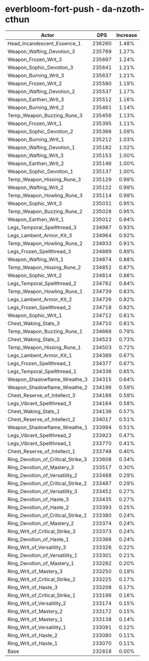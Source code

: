 # everbloom-fort-push - da-nzoth-cthun
| Actor | DPS | Increase |
|---|:---:|:---:|
|Head_Incandescent_Essence_1|236260|1.48%|
|Weapon_Wafting_Devotion_3|235769|1.27%|
|Weapon_Frozen_Writ_3|235697|1.24%|
|Weapon_Sophic_Devotion_3|235641|1.21%|
|Weapon_Burning_Writ_3|235637|1.21%|
|Weapon_Frozen_Writ_2|235580|1.19%|
|Weapon_Wafting_Devotion_2|235537|1.17%|
|Weapon_Earthen_Writ_3|235512|1.16%|
|Weapon_Burning_Writ_2|235461|1.14%|
|Temp_Weapon_Buzzing_Rune_3|235456|1.13%|
|Weapon_Frozen_Writ_1|235395|1.11%|
|Weapon_Sophic_Devotion_2|235366|1.09%|
|Weapon_Burning_Writ_1|235212|1.03%|
|Weapon_Wafting_Devotion_1|235182|1.02%|
|Weapon_Wafting_Writ_3|235153|1.00%|
|Weapon_Earthen_Writ_2|235146|1.00%|
|Weapon_Sophic_Devotion_1|235137|1.00%|
|Temp_Weapon_Hissing_Rune_3|235129|0.99%|
|Weapon_Wafting_Writ_2|235122|0.99%|
|Temp_Weapon_Howling_Rune_3|235114|0.99%|
|Weapon_Sophic_Writ_3|235031|0.95%|
|Temp_Weapon_Buzzing_Rune_2|235028|0.95%|
|Weapon_Earthen_Writ_1|235012|0.94%|
|Legs_Temporal_Spellthread_3|234987|0.93%|
|Legs_Lambent_Armor_Kit_3|234964|0.92%|
|Temp_Weapon_Howling_Rune_2|234933|0.91%|
|Legs_Frozen_Spellthread_3|234889|0.89%|
|Weapon_Wafting_Writ_1|234874|0.88%|
|Temp_Weapon_Hissing_Rune_2|234852|0.87%|
|Weapon_Sophic_Writ_2|234814|0.86%|
|Legs_Temporal_Spellthread_2|234782|0.84%|
|Temp_Weapon_Howling_Rune_1|234739|0.83%|
|Legs_Lambent_Armor_Kit_2|234726|0.82%|
|Legs_Frozen_Spellthread_2|234718|0.82%|
|Weapon_Sophic_Writ_1|234712|0.81%|
|Chest_Waking_Stats_3|234710|0.81%|
|Temp_Weapon_Buzzing_Rune_1|234666|0.79%|
|Chest_Waking_Stats_2|234523|0.73%|
|Temp_Weapon_Hissing_Rune_1|234503|0.72%|
|Legs_Lambent_Armor_Kit_1|234389|0.67%|
|Legs_Frozen_Spellthread_1|234377|0.67%|
|Legs_Temporal_Spellthread_1|234336|0.65%|
|Weapon_Shadowflame_Wreathe_3|234315|0.64%|
|Weapon_Shadowflame_Wreathe_2|234196|0.59%|
|Chest_Reserve_of_Intellect_3|234186|0.59%|
|Legs_Vibrant_Spellthread_3|234164|0.58%|
|Chest_Waking_Stats_1|234136|0.57%|
|Chest_Reserve_of_Intellect_2|234017|0.51%|
|Weapon_Shadowflame_Wreathe_1|233994|0.51%|
|Legs_Vibrant_Spellthread_2|233923|0.47%|
|Legs_Vibrant_Spellthread_1|233770|0.41%|
|Chest_Reserve_of_Intellect_1|233748|0.40%|
|Ring_Devotion_of_Critical_Strike_3|233608|0.34%|
|Ring_Devotion_of_Mastery_3|233517|0.30%|
|Ring_Devotion_of_Versatility_2|233488|0.29%|
|Ring_Devotion_of_Critical_Strike_2|233487|0.29%|
|Ring_Devotion_of_Versatility_3|233452|0.27%|
|Ring_Devotion_of_Haste_3|233435|0.27%|
|Ring_Devotion_of_Haste_2|233393|0.25%|
|Ring_Devotion_of_Critical_Strike_1|233380|0.24%|
|Ring_Devotion_of_Mastery_2|233374|0.24%|
|Ring_Writ_of_Critical_Strike_3|233373|0.24%|
|Ring_Devotion_of_Haste_1|233366|0.24%|
|Ring_Writ_of_Versatility_3|233326|0.22%|
|Ring_Devotion_of_Versatility_1|233301|0.21%|
|Ring_Devotion_of_Mastery_1|233282|0.20%|
|Ring_Writ_of_Mastery_3|233250|0.19%|
|Ring_Writ_of_Critical_Strike_2|233225|0.17%|
|Ring_Writ_of_Haste_3|233208|0.17%|
|Ring_Writ_of_Critical_Strike_1|233196|0.16%|
|Ring_Writ_of_Versatility_2|233174|0.15%|
|Ring_Writ_of_Mastery_2|233172|0.15%|
|Ring_Writ_of_Mastery_1|233138|0.14%|
|Ring_Writ_of_Versatility_1|233091|0.12%|
|Ring_Writ_of_Haste_2|233080|0.11%|
|Ring_Writ_of_Haste_1|233070|0.11%|
|Base|232818|0.00%|
